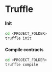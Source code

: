 # Truffle

#### Init

```bash
cd <PROJECT_FOLDER>
truffle init
```

#### Compile contracts

```bash
cd <PROJECT_FOLDER>
truffle compile
```